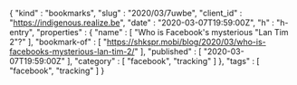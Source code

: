 {
  "kind" : "bookmarks",
  "slug" : "2020/03/7uwbe",
  "client_id" : "https://indigenous.realize.be",
  "date" : "2020-03-07T19:59:00Z",
  "h" : "h-entry",
  "properties" : {
    "name" : [ "Who is Facebook's mysterious \"Lan Tim 2\"?" ],
    "bookmark-of" : [ "https://shkspr.mobi/blog/2020/03/who-is-facebooks-mysterious-lan-tim-2/" ],
    "published" : [ "2020-03-07T19:59:00Z" ],
    "category" : [ "facebook", "tracking" ]
  },
  "tags" : [ "facebook", "tracking" ]
}
